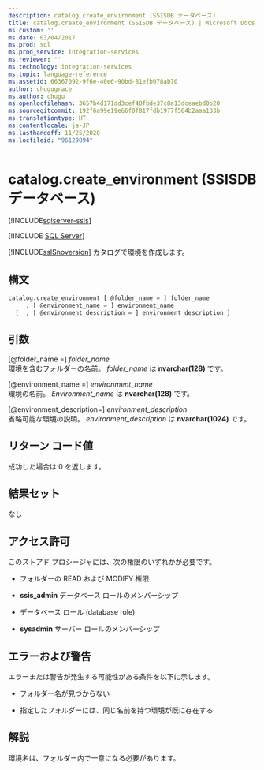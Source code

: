 ```yaml
---
description: catalog.create_environment (SSISDB データベース)
title: catalog.create_environment (SSISDB データベース) | Microsoft Docs
ms.custom: ''
ms.date: 03/04/2017
ms.prod: sql
ms.prod_service: integration-services
ms.reviewer: ''
ms.technology: integration-services
ms.topic: language-reference
ms.assetid: 66367092-9f6e-40e6-90bd-81efb078ab70
author: chugugrace
ms.author: chugu
ms.openlocfilehash: 3657b4d171dd3cef40fbde37c8a13dceaebd0b20
ms.sourcegitcommit: 192f6a99e19e66f0f817fdb1977f564b2aaa133b
ms.translationtype: HT
ms.contentlocale: ja-JP
ms.lasthandoff: 11/25/2020
ms.locfileid: "96129894"
---
```

# <a name="catalogcreate_environment-ssisdb-database"></a>catalog.create_environment (SSISDB データベース)

[!INCLUDE[sqlserver-ssis](../../includes/applies-to-version/sqlserver-ssis.md)]


[!INCLUDE [SQL Server](../../includes/applies-to-version/sqlserver.md)]

  [!INCLUDE[ssISnoversion](../../includes/ssisnoversion-md.md)] カタログで環境を作成します。  
  
## <a name="syntax"></a>構文  
  
```sql  
catalog.create_environment [ @folder_name = ] folder_name  
     , [ @environment_name = ] environment_name  
  [  , [ @environment_description = ] environment_description ]  
```  
  
## <a name="arguments"></a>引数  
 [@folder_name =] *folder_name*  
 環境を含むフォルダーの名前。 *folder_name* は **nvarchar(128)** です。  
  
 [@environment_name =] *environment_name*  
 環境の名前。 *Environment_name* は **nvarchar(128)** です。  
  
 [@environment_description=] *environment_description*  
 省略可能な環境の説明。 *environment_description* は **nvarchar(1024)** です。  
  
## <a name="return-code-value"></a>リターン コード値  
 成功した場合は 0 を返します。  
  
## <a name="result-sets"></a>結果セット  
 なし  
  
## <a name="permissions"></a>アクセス許可  
 このストアド プロシージャには、次の権限のいずれかが必要です。  
  
-   フォルダーの READ および MODIFY 権限  
  
-   **ssis_admin** データベース ロールのメンバーシップ  
  
-   データベース ロール (database role)  
  
-   **sysadmin** サーバー ロールのメンバーシップ  
  
## <a name="errors-and-warnings"></a>エラーおよび警告  
 エラーまたは警告が発生する可能性がある条件を以下に示します。  
  
-   フォルダー名が見つからない  
  
-   指定したフォルダーには、同じ名前を持つ環境が既に存在する  
  
## <a name="remarks"></a>解説  
 環境名は、フォルダー内で一意になる必要があります。  
  
  
